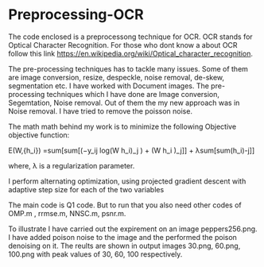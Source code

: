 # Preprocessing-OCR
The code enclosed is a preprocessong technique for OCR. OCR stands for Optical Character Recognition.
For those who dont know a about OCR follow this link https://en.wikipedia.org/wiki/Optical_character_recognition.

The pre-processing techniques has to tackle many issues. Some of them are image conversion, resize, despeckle, noise removal, de-skew, segmentation etc.
I have worked with Document images. The pre- processing techniques which I have done are Image conversion, Segemtation, Noise removal. Out of them the my new approach was in Noise removal. I have tried to remove the poisson noise.

The math math behind my work is to minimize the following Objective objective function:

E(W,{h_i}) =sum[sum[(−y_ij log(W h_i)_j ) + (W h_i )_j]] + λsum[sum(h_i)-j]]

where, λ is a regularization parameter.

I perform alternating optimization, using projected gradient descent with adaptive step size for each of the two variables

The main code is Q1 code. But to run that you also need other codes of OMP.m , rrmse.m, NNSC.m, psnr.m.

To illustrate I have carried out the expirement on an image peppers256.png. I have added poison noise to the image and the performed the poison denoising on it. The reults are shown in output images 30.png, 60.png, 100.png with peak values of 30, 60, 100 respectively.
